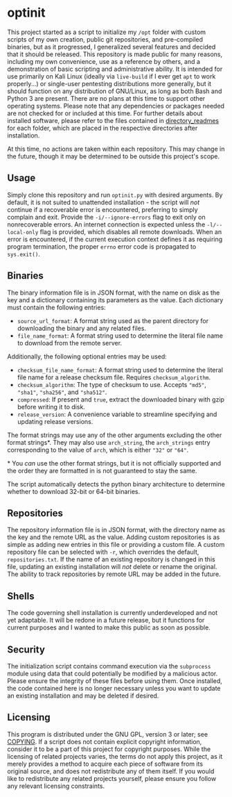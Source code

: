 # optinit

This project started as a script to initialize my `/opt` folder with custom scripts of my own creation, public git repositories, and pre-compiled binaries, but as it progressed, I generalized several features and decided that it should be released.
This repository is made public for many reasons, including my own convenience, use as a reference by others, and a demonstration of basic scripting and administrative ability.
It is intended for use primarily on Kali Linux (ideally via `live-build` if I ever get `apt` to work properly...) or single-user pentesting distributions more generally, but it should function on any distribution of GNU/Linux, as long as both Bash and Python 3 are present.
There are no plans at this time to support other operating systems.
Please note that any dependencies or packages needed are not checked for or included at this time.
For further details about installed software, please refer to the files contained in [directory_readmes](directory_readmes) for each folder, which are placed in the respective directories after installation.

At this time, no actions are taken within each repository.
This may change in the future, though it may be determined to be outside this project's scope.

## Usage

Simply clone this repository and run `optinit.py` with desired arguments.
By default, it is not suited to unattended installation - the script will *not* continue if a recoverable error is encountered, preferring to simply complain and exit.
Provide the `-i/--ignore-errors` flag to exit only on nonrecoverable errors.
An internet connection is expected unless the `-l/--local-only` flag is provided, which disables all remote downloads.
When an error is encountered, if the current execution context defines it as requiring program termination, the proper `errno` error code is propagated to `sys.exit()`.

## Binaries

The binary information file is in JSON format, with the name on disk as the key and a dictionary containing its parameters as the value.
Each dictionary must contain the following entries:

* `source_url_format`: A format string used as the parent directory for downloading the binary and any related files.
* `file_name_format`: A format string used to determine the literal file name to download from the remote server.

Additionally, the following optional entries may be used:

* `checksum_file_name_format`: A format string used to determine the literal file name for a release checksum file. Requires `checksum_algorithm`.
* `checksum_algorithm`: The type of checksum to use. Accepts `"md5"`, `"sha1"`, `"sha256"`, and `"sha512"`.
* `compressed`: If present and `true`, extract the downloaded binary with gzip before writing it to disk.
* `release_version`: A convenience variable to streamline specifying and updating release versions.

The format strings may use any of the other arguments excluding the other format strings\*.
They may also use `arch_string`, the `arch_strings` entry corresponding to the value of `arch`, which is either `"32"` or `"64"`.

\* You *can* use the other format strings, but it is not officially supported and the order they are formatted in is not guaranteed to stay the same.

The script automatically detects the python binary architecture to determine whether to download 32-bit or 64-bit binaries.

## Repositories

The repository information file is in JSON format, with the directory name as the key and the remote URL as the value.
Adding custom repositories is as simple as adding new entries in this file or providing a custom file.
A custom repository file can be selected with `-r`, which overrides the default, `repositories.txt`.
If the name of an existing repository is changed in this file, updating an existing installation will *not* delete or rename the original.
The ability to track repositories by remote URL may be added in the future.

## Shells

The code governing shell installation is currently underdeveloped and not yet adaptable.
It will be redone in a future release, but it functions for current purposes and I wanted to make this public as soon as possible.

## Security

The initialization script contains command execution via the `subprocess` module using data that could potentially be modified by a malicious actor.
Please ensure the integrity of these files before using them.
Once installed, the code contained here is no longer necessary unless you want to update an existing installation and may be deleted if desired.

## Licensing

This program is distributed under the GNU GPL, version 3 or later; see [COPYING](COPYING).
If a script does not contain explicit copyright information, consider it to be a part of this project for copyright purposes.
While the licensing of related projects varies, the terms do not apply this project, as it merely provides a method to acquire each piece of software from its original source, and does not redistribute any of them itself.
If you would like to redistribute any related projects yourself, please ensure you follow any relevant licensing constraints.

